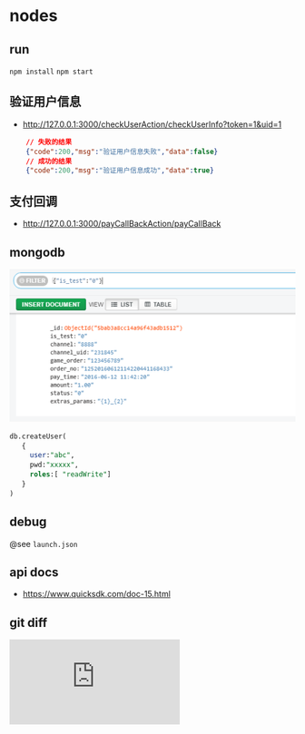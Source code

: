 # nodes

## run

`npm install`
`npm start`

## 验证用户信息

- http://127.0.0.1:3000/checkUserAction/checkUserInfo?token=1&uid=1

```json
    // 失败的结果
    {"code":200,"msg":"验证用户信息失败","data":false}
    // 成功的结果
    {"code":200,"msg":"验证用户信息成功","data":true}
```

## 支付回调

- http://127.0.0.1:3000/payCallBackAction/payCallBack

## mongodb

![paymentTxn](paymentTxn.png)

```sql
db.createUser(
   {
     user:"abc",
     pwd:"xxxxx",
     roles:[ "readWrite"]
   }
)
```

## debug

@see `launch.json`

## api docs

- https://www.quicksdk.com/doc-15.html

## git diff

![diff2html](https://diff2html.xyz/index.html)
